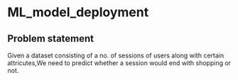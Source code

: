 # ML_model_deployment

 ## Problem statement 
 Given a dataset consisting of a no. of sessions of users along with certain attricutes,We need to predict whether a session would end with shopping or not.
